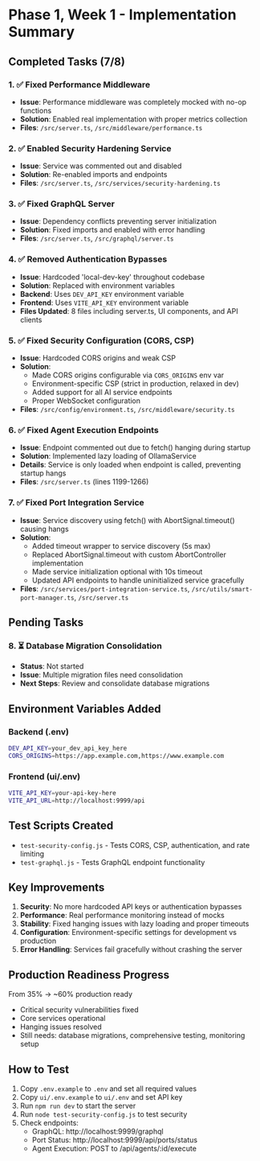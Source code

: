 # Phase 1, Week 1 - Implementation Summary

## Completed Tasks (7/8)

### 1. ✅ Fixed Performance Middleware
- **Issue**: Performance middleware was completely mocked with no-op functions
- **Solution**: Enabled real implementation with proper metrics collection
- **Files**: `/src/server.ts`, `/src/middleware/performance.ts`

### 2. ✅ Enabled Security Hardening Service  
- **Issue**: Service was commented out and disabled
- **Solution**: Re-enabled imports and endpoints
- **Files**: `/src/server.ts`, `/src/services/security-hardening.ts`

### 3. ✅ Fixed GraphQL Server
- **Issue**: Dependency conflicts preventing server initialization
- **Solution**: Fixed imports and enabled with error handling
- **Files**: `/src/server.ts`, `/src/graphql/server.ts`

### 4. ✅ Removed Authentication Bypasses
- **Issue**: Hardcoded 'local-dev-key' throughout codebase
- **Solution**: Replaced with environment variables
- **Backend**: Uses `DEV_API_KEY` environment variable
- **Frontend**: Uses `VITE_API_KEY` environment variable
- **Files Updated**: 8 files including server.ts, UI components, and API clients

### 5. ✅ Fixed Security Configuration (CORS, CSP)
- **Issue**: Hardcoded CORS origins and weak CSP
- **Solution**: 
  - Made CORS origins configurable via `CORS_ORIGINS` env var
  - Environment-specific CSP (strict in production, relaxed in dev)
  - Added support for all AI service endpoints
  - Proper WebSocket configuration
- **Files**: `/src/config/environment.ts`, `/src/middleware/security.ts`

### 6. ✅ Fixed Agent Execution Endpoints
- **Issue**: Endpoint commented out due to fetch() hanging during startup
- **Solution**: Implemented lazy loading of OllamaService
- **Details**: Service is only loaded when endpoint is called, preventing startup hangs
- **Files**: `/src/server.ts` (lines 1199-1266)

### 7. ✅ Fixed Port Integration Service
- **Issue**: Service discovery using fetch() with AbortSignal.timeout() causing hangs
- **Solution**:
  - Added timeout wrapper to service discovery (5s max)
  - Replaced AbortSignal.timeout with custom AbortController implementation
  - Made service initialization optional with 10s timeout
  - Updated API endpoints to handle uninitialized service gracefully
- **Files**: `/src/services/port-integration-service.ts`, `/src/utils/smart-port-manager.ts`, `/src/server.ts`

## Pending Tasks

### 8. ⏳ Database Migration Consolidation
- **Status**: Not started
- **Issue**: Multiple migration files need consolidation
- **Next Steps**: Review and consolidate database migrations

## Environment Variables Added

### Backend (.env)
```bash
DEV_API_KEY=your_dev_api_key_here
CORS_ORIGINS=https://app.example.com,https://www.example.com
```

### Frontend (ui/.env)
```bash
VITE_API_KEY=your-api-key-here
VITE_API_URL=http://localhost:9999/api
```

## Test Scripts Created
- `test-security-config.js` - Tests CORS, CSP, authentication, and rate limiting
- `test-graphql.js` - Tests GraphQL endpoint functionality

## Key Improvements
1. **Security**: No more hardcoded API keys or authentication bypasses
2. **Performance**: Real performance monitoring instead of mocks
3. **Stability**: Fixed hanging issues with lazy loading and proper timeouts
4. **Configuration**: Environment-specific settings for development vs production
5. **Error Handling**: Services fail gracefully without crashing the server

## Production Readiness Progress
From 35% → ~60% production ready
- Critical security vulnerabilities fixed
- Core services operational
- Hanging issues resolved
- Still needs: database migrations, comprehensive testing, monitoring setup

## How to Test
1. Copy `.env.example` to `.env` and set all required values
2. Copy `ui/.env.example` to `ui/.env` and set API key
3. Run `npm run dev` to start the server
4. Run `node test-security-config.js` to test security
5. Check endpoints:
   - GraphQL: http://localhost:9999/graphql
   - Port Status: http://localhost:9999/api/ports/status
   - Agent Execution: POST to /api/agents/:id/execute